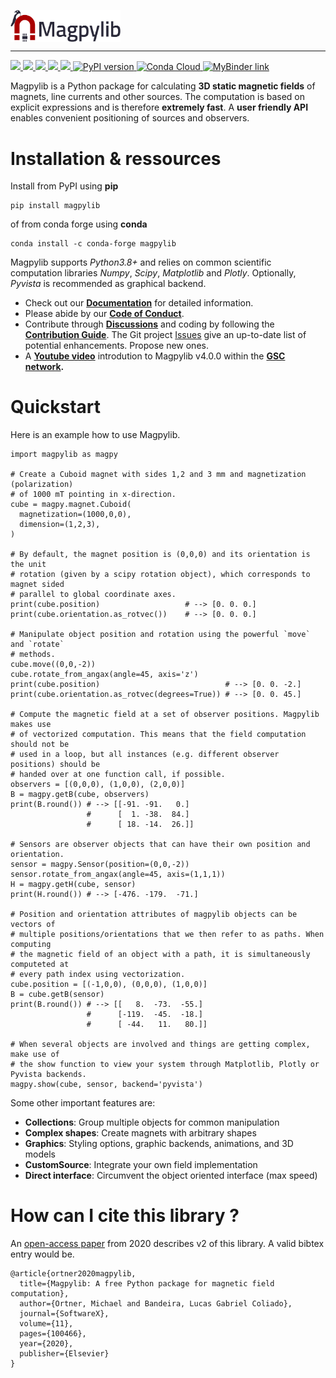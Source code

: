 
<p align="left"><img align="center" src=docs/_static/images/magpylib_flag.png width=35%>
</p>

---

<div>
<a href="https://dev.azure.com/magpylib/magpylib/_build/latest?definitionId=1&branchName=main"> <img src="https://dev.azure.com/magpylib/magpylib/_apis/build/status/magpylib.magpylib?branchName=main">
</a>
<a href="https://circleci.com/gh/magpylib/magpylib"> <img src="https://circleci.com/gh/magpylib/magpylib.svg?style=svg">
</a>
<a href="https://magpylib.readthedocs.io/en/latest/"> <img src="https://readthedocs.org/projects/magpylib/badge/?version=latest">
</a>
<a href="https://opensource.org/licenses/BSD-2-Clause"> <img src="https://img.shields.io/badge/License-BSD_2--Clause-orange.svg">
</a>
<a href="https://codecov.io/gh/magpylib/magpylib"> <img src="https://codecov.io/gh/magpylib/magpylib/branch/main/graph/badge.svg">
</a>
<a href="https://pypi.org/project/magpylib/"> <img src="https://badge.fury.io/py/magpylib.svg" alt="PyPI version" height="18">
</a>
<a href="https://anaconda.org/conda-forge/magpylib"> <img src="https://anaconda.org/conda-forge/magpylib/badges/version.svg" alt="Conda Cloud" height="18">
</a>
<a href="https://mybinder.org/v2/gh/magpylib/magpylib/4.3.0?filepath=docs%2Fexamples"> <img src="https://mybinder.org/badge_logo.svg" alt="MyBinder link" height="18">
</a>
</div>

Magpylib is a Python package for calculating **3D static magnetic fields** of magnets, line currents and other sources. The computation is based on explicit expressions and is therefore **extremely fast**. A **user friendly API** enables convenient positioning of sources and observers.

# Installation & ressources

Install from PyPI using **pip**
```
pip install magpylib
```
of from conda forge using  **conda**
```
conda install -c conda-forge magpylib
```
Magpylib supports _Python3.8+_ and relies on common scientific computation libraries _Numpy_, _Scipy_, _Matplotlib_ and _Plotly_. Optionally, _Pyvista_ is recommended as graphical backend.

 - Check out our **[Documentation](https://magpylib.readthedocs.io/en/latest)** for detailed information.
 - Please abide by our **[Code of Conduct](https://github.com/magpylib/magpylib/blob/main/CODE_OF_CONDUCT.md)**.
 - Contribute through **[Discussions](https://github.com/magpylib/magpylib/discussions)** and coding by following the **[Contribution Guide]()**. The Git project [Issues](https://github.com/magpylib/magpylib/issues) give an up-to-date list of potential enhancements. Propose new ones.
 - A **[Youtube video](https://www.youtube.com/watch?v=LeUx6cM1vcs)** introdution to Magpylib v4.0.0 within the **[GSC network](https://www.internationalcollaboration.org/).**

# Quickstart

Here is an example how to use Magpylib.

```python3
import magpylib as magpy

# Create a Cuboid magnet with sides 1,2 and 3 mm and magnetization (polarization)
# of 1000 mT pointing in x-direction.
cube = magpy.magnet.Cuboid(
  magnetization=(1000,0,0),
  dimension=(1,2,3),
)

# By default, the magnet position is (0,0,0) and its orientation is the unit
# rotation (given by a scipy rotation object), which corresponds to magnet sided
# parallel to global coordinate axes.
print(cube.position)                   # --> [0. 0. 0.]
print(cube.orientation.as_rotvec())    # --> [0. 0. 0.]

# Manipulate object position and rotation using the powerful `move` and `rotate`
# methods.
cube.move((0,0,-2))
cube.rotate_from_angax(angle=45, axis='z')
print(cube.position)                            # --> [0. 0. -2.]
print(cube.orientation.as_rotvec(degrees=True)) # --> [0. 0. 45.]

# Compute the magnetic field at a set of observer positions. Magpylib makes use
# of vectorized computation. This means that the field computation should not be
# used in a loop, but all instances (e.g. different observer positions) should be
# handed over at one function call, if possible.
observers = [(0,0,0), (1,0,0), (2,0,0)]
B = magpy.getB(cube, observers)
print(B.round()) # --> [[-91. -91.   0.]
                 #      [  1. -38.  84.]
                 #      [ 18. -14.  26.]]

# Sensors are observer objects that can have their own position and orientation.
sensor = magpy.Sensor(position=(0,0,-2))
sensor.rotate_from_angax(angle=45, axis=(1,1,1))
H = magpy.getH(cube, sensor)
print(H.round()) # --> [-476. -179.  -71.]

# Position and orientation attributes of magpylib objects can be vectors of
# multiple positions/orientations that we then refer to as paths. When computing
# the magnetic field of an object with a path, it is simultaneously computeted at
# every path index using vectorization.
cube.position = [(-1,0,0), (0,0,0), (1,0,0)]
B = cube.getB(sensor)
print(B.round()) # --> [[   8.  -73.  -55.]
                 #      [-119.  -45.  -18.]
                 #      [ -44.   11.   80.]]

# When several objects are involved and things are getting complex, make use of
# the show function to view your system through Matplotlib, Plotly or Pyvista backends.
magpy.show(cube, sensor, backend='pyvista')
```

Some other important features are:

- **Collections**: Group multiple objects for common manipulation
- **Complex shapes**: Create magnets with arbitrary shapes
- **Graphics**: Styling options, graphic backends, animations, and 3D models
- **CustomSource**: Integrate your own field implementation
- **Direct interface**: Circumvent the object oriented interface (max speed)

# How can I cite this library ?

An [open-access paper](https://www.sciencedirect.com/science/article/pii/S2352711020300170) from 2020 describes v2 of this library. A valid bibtex entry would be.

```
@article{ortner2020magpylib,
  title={Magpylib: A free Python package for magnetic field computation},
  author={Ortner, Michael and Bandeira, Lucas Gabriel Coliado},
  journal={SoftwareX},
  volume={11},
  pages={100466},
  year={2020},
  publisher={Elsevier}
}
```
